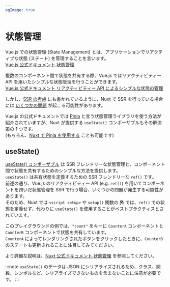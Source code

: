 ```yaml
---
ogImage: true
---
```


# 状態管理

Vue.js での状態管理 (State Management) とは、アプリケーションでリアクティブな状態 (ステート) を管理することを言います。\
[Vue.js 公式ドキュメント 状態管理](https://ja.vuejs.org/guide/scaling-up/state-management)

複数のコンポーネント間で状態を共有する際、Vue.js ではリアクティビティー API を用いたシンプルな状態管理を行うことができます。\
[Vue.js 公式ドキュメント リアクティビティー API によるシンプルな状態の管理](https://ja.vuejs.org/guide/scaling-up/state-management#simple-state-management-with-reactivity-api)

しかし、[SSR の考慮](https://ja.vuejs.org/guide/scaling-up/state-management#ssr-considerations) にも書かれているように、Nuxt で SSR を行っている場合には [いくつかの問題](https://ja.vuejs.org/guide/scaling-up/ssr#cross-request-state-pollution) が起こる可能性があります。

Vue.js の公式ドキュメントでは [Pinia](https://pinia.vuejs.org/) と言う状態管理ライブラリを使う方法が紹介されていますが、Nuxt が提供する `useState()` コンポーザブルもその解決策の 1 つです。\
(もちろん、[Nuxt で Pinia を使用する](https://nuxt.com/docs/getting-started/state-management#usage-with-pinia) ことも可能です)

## useState()

[useState() コンポーザブル](https://nuxt.com/docs/api/composables/use-state) は SSR フレンドリーな状態管理と、コンポーネント間で状態を共有するためのシンプルな方法を提供します。\
`useState()` は共有状態を定義するための SSR フレンドリーな `ref()` です。\
前述の通り、Vue.js のリアクティビティー API (e.g. `ref()`) を用いてコンポーネントを跨いだ状態管理を SSR で行う場合、いくつかの問題が発生する可能性があります。\
そのため、Nuxt では `<script setup>` や `setup()` 関数の **外** では、`ref()` での状態を定義せず、代わりに `useState()` を使用することがベストプラクティスとされています。

このプレイグラウンドの例では、`"count"` をキーに `CounterA` コンポーネントと `CounterB` コンポーネントで状態を共有しています。\
`CounterA` によってレンダリングされたボタンをクリックしたときに、`CounterB` のステートも更新されることに注目してみてください。

より詳細な説明は、[Nuxt 公式ドキュメント 状態管理](https://nuxt.com/docs/getting-started/state-management) を参照してください。

:::note
`useState()` のデータは JSON にシリアライズされるため、クラス、関数、シンボルなど、シリアライズできないものを含まないことに注意が必要です。
:::
